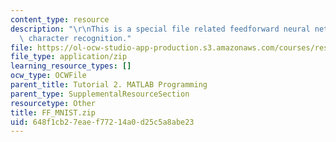 ```yaml
---
content_type: resource
description: "\r\nThis is a special file related feedforward neural networks for digital\
  \ character recognition."
file: https://ol-ocw-studio-app-production.s3.amazonaws.com/courses/res-9-003-brains-minds-and-machines-summer-course-summer-2015/648f1cb27eaef77214a0d25c5a8abe23_FF_MNIST.zip
file_type: application/zip
learning_resource_types: []
ocw_type: OCWFile
parent_title: Tutorial 2. MATLAB Programming
parent_type: SupplementalResourceSection
resourcetype: Other
title: FF_MNIST.zip
uid: 648f1cb2-7eae-f772-14a0-d25c5a8abe23
---
```

